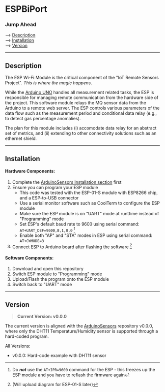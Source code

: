 # ESPBiPort

### Jump Ahead
--> [Description](#description)  
--> [Installation](#installation)  
--> [Version](#version)  

---




## Description

The ESP Wi-Fi Module is the critical component of the "IoT Remote Sensors Project". *This is where the magic happens*.

While the [Arduino UNO](https://github.com/Sharuchakalaka7/ArduinoSensors) handles all measurement related tasks, the ESP is responsible for managing remote communication from the hardware side of the project. This software module relays the MQ sensor data from the Arduino to a remote web server. The ESP controls various parameters of the data flow such as the measurement period and conditional data relay (e.g., to detect gas percentage anomalies).

The plan for this module includes (i) accomodate data relay for an abstract set of metrics, and (ii) extending to other connectivity solutions such as an ethernet shield.

---




## Installation

#### Hardware Components:
1. Complete the [ArduinoSensors Installation section](https://github.com/Sharuchakalaka7/ArduinoSensors#installation) first
2. Ensure you can program your ESP module
   - This code was tested with the ESP-01-S module with ESP8266 chip, and a ESP-to-USB connector
   - Use a serial monitor software such as CoolTerm to configure the ESP module
   - Make sure the ESP module is on "UART" mode at runttime instead of "Programming" mode
   - Set ESP's default baud rate to 9600 using serial command: `AT+UART_DEF=9600,8,1,0,0` [^1]
   - Enable both "AP" and "STA" modes in ESP using serial command: `AT+CWMODE=3`
3. Connect ESP to Arduino board after flashing the software [^2]

[^1]: Do ***not*** use the `AT+IPR=9600` command for the ESP - this freezes up the ESP module and you have to reflash the firmware again
[^2]: (Will upload diagram for ESP-01-S later)

#### Software Components:
1. Download and open this repository
2. Switch ESP module to "Programming" mode
3. Upload/Flash the program onto the ESP module
4. Switch back to "UART" mode




---

## Version

> **Current Version: v0.0.0**

The current version is aligned with the [ArduinoSensors](https://github.com/Sharuchakalaka7/ArduinoSensors) repository v0.0.0, where only the DHT11 Temperature/Humidity sensor is supported through a hard-coded program.

All Versions:
* v0.0.0: Hard-code example with DHT11 sensor
